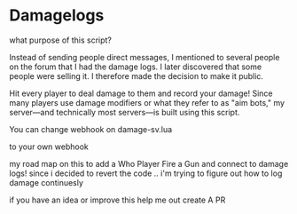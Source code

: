 # Damagelogs
what purpose of this script? 

Instead of sending people direct messages, I mentioned to several people on the forum that I had the damage logs. I later discovered that some people were selling it. 
I therefore made the decision to make it public. 

Hit every player to deal damage to them and record your damage! Since many players use damage modifiers or what they refer to as "aim bots," my server—and technically most servers—is built using this script.

You can change webhook on damage-sv.lua

to your own webhook


my road map on this to add a Who Player Fire a Gun  and connect to  damage logs! since i decided to revert the code .. i'm trying to figure out how to log damage continuesly 


if you have an idea or improve this help me out create A PR   
